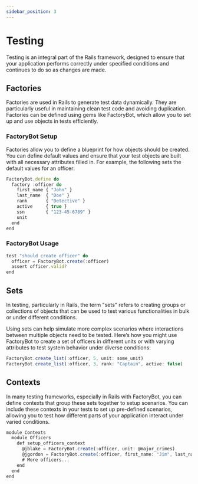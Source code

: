 ```yaml
---
sidebar_position: 3
---
```


# Testing

Testing is an integral part of the Rails framework, designed to ensure that your application performs correctly under specified conditions and continues to do so as changes are made. 


## Factories

Factories are used in Rails to generate test data dynamically. They are particularly useful in maintaining clean test code and avoiding duplication. Factories can be defined using gems like FactoryBot, which allow you to set up and use objects in tests efficiently.

### FactoryBot Setup

Factories allow you to define a blueprint for how objects should be created. You can define default values and ensure that your test objects are built with all necessary attributes filled in. For example, the following sets the default values for an officer:

```jsx
FactoryBot.define do
  factory :officer do
    first_name { "John" }
    last_name  { "Doe" }
    rank       { "Detective" }
    active     { true }
    ssn        { "123-45-6789" }
    unit
  end
end
```
### FactoryBot Usage
```jsx
test "should create officer" do
  officer = FactoryBot.create(:officer)
  assert officer.valid?
end
```


## Sets

In testing, particularly in Rails, the term "sets" refers to creating groups or collections of objects that can be used to test various functionalities in bulk or under different conditions.

Using sets can help simulate more complex scenarios where interactions between multiple objects need to be tested. Here’s how you might use FactoryBot to create a set of officers in different units or with varying attributes to test system behavior under diverse conditions:

```jsx
FactoryBot.create_list(:officer, 5, unit: some_unit)
FactoryBot.create_list(:officer, 3, rank: "Captain", active: false)
```

## Contexts

 In many testing frameworks, especially in Rails with FactoryBot, you can define contexts that group these sets together to setup scenarios. You can include these contexts in your tests to set up pre-defined scenarios, allowing you to test how different parts of your application interact under varied conditions.


```jsx
module Contexts
  module Officers
    def setup_officers_context
      @jblake = FactoryBot.create(:officer, unit: @major_crimes)
      @jgordon = FactoryBot.create(:officer, first_name: "Jim", last_name: "Gordon", rank: "Commissioner", username: "jgordon", unit: @headquarters)
      # More officers...
    end
  end
end
```
